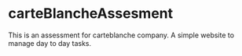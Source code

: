 # carteBlancheAssesment
This is an assessment for carteblanche company. A simple website to manage day to day tasks.
